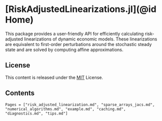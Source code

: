 # [RiskAdjustedLinearizations.jl](@id Home)

This package provides a user-friendly API for efficiently calculating risk-adjusted linearizations
of dynamic economic models. These linearizations are equivalent
to first-order perturbations around the stochastic steady state and are solved
by computing affine approximations.

## License

This content is released under the [MIT](https://opensource.org/licenses/MIT) License.

## Contents

```@contents
Pages = ["risk_adjusted_linearization.md", "sparse_arrays_jacs.md", "numerical_algorithms.md", "example.md", "caching.md", "diagnostics.md", "tips.md"]
```
